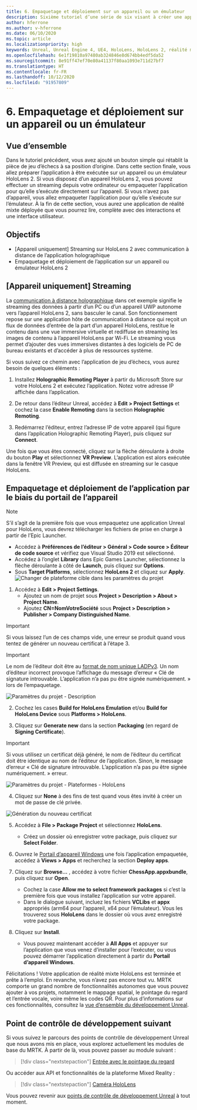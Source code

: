 ```yaml
---
title: 6. Empaquetage et déploiement sur un appareil ou un émulateur
description: Sixième tutoriel d’une série de six visant à créer une application de jeu d’échecs simple avec Unreal Engine 4 et le plug-in Mixed Reality Toolkit UX Tools
author: hferrone
ms.author: v-hferrone
ms.date: 06/10/2020
ms.topic: article
ms.localizationpriority: high
keywords: Unreal, Unreal Engine 4, UE4, HoloLens, HoloLens 2, réalité mixte, tutoriel, bien démarrer, mrtk, uxt, UX Tools, documentation
ms.openlocfilehash: 6e1f19810a97480ab324846e8d674bb4edf5da52
ms.sourcegitcommit: 8e91ff47ef70e80a41137f80aa1093e711d27bf7
ms.translationtype: HT
ms.contentlocale: fr-FR
ms.lasthandoff: 10/12/2020
ms.locfileid: "91957809"
---
```

# <a name="6-packaging--deploying-to-device-or-emulator"></a>6. Empaquetage et déploiement sur un appareil ou un émulateur

## <a name="overview"></a>Vue d’ensemble

Dans le tutoriel précédent, vous avez ajouté un bouton simple qui rétablit la pièce de jeu d’échecs à sa position d’origine. Dans cette section finale, vous allez préparer l’application à être exécutée sur un appareil ou un émulateur HoloLens 2. Si vous disposez d’un appareil HoloLens 2, vous pouvez effectuer un streaming depuis votre ordinateur ou empaqueter l’application pour qu’elle s’exécute directement sur l’appareil. Si vous n’avez pas d’appareil, vous allez empaqueter l’application pour qu’elle s’exécute sur l’émulateur. À la fin de cette section, vous aurez une application de réalité mixte déployée que vous pourrez lire, complète avec des interactions et une interface utilisateur.

## <a name="objectives"></a>Objectifs

* [Appareil uniquement] Streaming sur HoloLens 2 avec communication à distance de l’application holographique
* Empaquetage et déploiement de l’application sur un appareil ou émulateur HoloLens 2

## <a name="device-only-streaming"></a>[Appareil uniquement] Streaming
La [communication à distance holographique](https://docs.microsoft.com/windows/mixed-reality/add-holographic-remoting) dans cet exemple signifie le streaming des données à partir d’un PC ou d’un appareil UWP autonome vers l’appareil HoloLens 2, sans basculer le canal. Son fonctionnement repose sur une application hôte de communication à distance qui reçoit un flux de données d’entrée de la part d’un appareil HoloLens, restitue le contenu dans une vue immersive virtuelle et rediffuse en streaming les images de contenu à l’appareil HoloLens par Wi-Fi. Le streaming vous permet d’ajouter des vues immersives distantes à des logiciels de PC de bureau existants et d’accéder à plus de ressources système.

Si vous suivez ce chemin avec l’application de jeu d’échecs, vous aurez besoin de quelques éléments :

1.  Installez **Holographic Remoting Player** à partir du Microsoft Store sur votre HoloLens 2 et exécutez l’application. Notez votre adresse IP affichée dans l’application.

2.  De retour dans l’éditeur Unreal, accédez à **Edit > Project Settings** et cochez la case **Enable Remoting** dans la section **Holographic Remoting**.

3.  Redémarrez l’éditeur, entrez l’adresse IP de votre appareil (qui figure dans l’application Holographic Remoting Player), puis cliquez sur **Connect**.

Une fois que vous êtes connecté, cliquez sur la flèche déroulante à droite du bouton **Play** et sélectionnez **VR Preview**. L’application est alors exécutée dans la fenêtre VR Preview, qui est diffusée en streaming sur le casque HoloLens.

## <a name="packaging-and-deploying-the-app-via-device-portal"></a>Empaquetage et déploiement de l’application par le biais du portail de l’appareil

>[!NOTE]
>S’il s’agit de la première fois que vous empaquetez une application Unreal pour HoloLens, vous devrez télécharger les fichiers de prise en charge à partir de l’Epic Launcher.
>- Accédez à **Préférences de l’éditeur > Général > Code source > Éditeur de code source** et vérifiez que Visual Studio 2019 est sélectionné.
>- Accédez à l’onglet **Library** dans Epic Games Launcher, sélectionnez la flèche déroulante à côté de **Launch**, puis cliquez sur **Options**.
>- Sous **Target Platforms**, sélectionnez **HoloLens 2** et cliquez sur **Apply**.
>![Changer de plateforme cible dans les paramètres du projet](images/unreal-uxt/6-installationoptions.PNG)

1.  Accédez à **Edit > Project Settings**.
    * Ajoutez un nom de projet sous **Project > Description > About > Project Name**.
    * Ajoutez **CN=NomVotreSociété** sous **Project > Description > Publisher > Company Distinguished Name**.

> [!IMPORTANT]
> Si vous laissez l’un de ces champs vide, une erreur se produit quand vous tentez de générer un nouveau certificat à l’étape 3.

> [!IMPORTANT]
> Le nom de l’éditeur doit être au [format de nom unique LADPv3](https://www.ietf.org/rfc/rfc2253.txt). Un nom d’éditeur incorrect provoque l’affichage du message d’erreur « Clé de signature introuvable. L’application n’a pas pu être signée numériquement. » lors de l’empaquetage.

![Paramètres du projet - Description](images/unreal-uxt/6-cn.PNG)

2.  Cochez les cases **Build for HoloLens Emulation** et/ou **Build for HoloLens Device** sous **Platforms > HoloLens**.

3.  Cliquez sur **Generate new** dans la section **Packaging** (en regard de **Signing Certificate**).

> [!IMPORTANT]
> Si vous utilisez un certificat déjà généré, le nom de l’éditeur du certificat doit être identique au nom de l’éditeur de l’application. Sinon, le message d’erreur « Clé de signature introuvable. L’application n’a pas pu être signée numériquement. » erreur.

![Paramètres du projet - Plateformes - HoloLens](images/unreal-uxt/6-packaging.PNG)

4. Cliquez sur **None** à des fins de test quand vous êtes invité à créer un mot de passe de clé privée.

![Génération du nouveau certificat](images/unreal-uxt/6-private-key-testing.png)

5. Accédez à **File > Package Project** et sélectionnez **HoloLens**.
    * Créez un dossier où enregistrer votre package, puis cliquez sur **Select Folder**.

6.  Ouvrez le [Portail d’appareil Windows](https://docs.microsoft.com/windows/mixed-reality/using-the-windows-device-portal) une fois l’application empaquetée, accédez à **Views > Apps** et recherchez la section **Deploy apps**.

7.  Cliquez sur **Browse...** , accédez à votre fichier **ChessApp.appxbundle**, puis cliquez sur **Open**.

    * Cochez la case **Allow me to select framework packages** si c’est la première fois que vous installez l’application sur votre appareil.
    * Dans le dialogue suivant, incluez les fichiers **VCLibs** et **appx** appropriés (arm64 pour l’appareil, x64 pour l’émulateur). Vous les trouverez sous **HoloLens** dans le dossier où vous avez enregistré votre package.

8.  Cliquez sur **Install**.
    * Vous pouvez maintenant accéder à **All Apps** et appuyer sur l’application que vous venez d’installer pour l’exécuter, ou vous pouvez démarrer l’application directement à partir du **Portail d’appareil Windows**. 

Félicitations ! Votre application de réalité mixte HoloLens est terminée et prête à l’emploi. En revanche, vous n’avez pas encore tout vu. MRTK comporte un grand nombre de fonctionnalités autonomes que vous pouvez ajouter à vos projets, notamment le mappage spatial, le pointage du regard et l’entrée vocale, voire même les codes QR. Pour plus d’informations sur ces fonctionnalités, consultez la [vue d’ensemble du développement Unreal](https://docs.microsoft.com/windows/mixed-reality/unreal-development-overview).

## <a name="next-development-checkpoint"></a>Point de contrôle de développement suivant

Si vous suivez le parcours des points de contrôle de développement Unreal que nous avons mis en place, vous explorez actuellement les modules de base du MRTK. À partir de là, vous pouvez passer au module suivant :

> [!div class="nextstepaction"]
> [Entrée avec le pointage du regard](../unreal-gaze-input.md)

Ou accéder aux API et fonctionnalités de la plateforme Mixed Reality :

> [!div class="nextstepaction"]
> [Caméra HoloLens](../unreal-hololens-camera.md)

Vous pouvez revenir aux [points de contrôle de développement Unreal](../unreal-development-overview.md#2-core-building-blocks) à tout moment.
